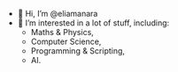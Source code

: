 - 👋 Hi, I’m @eliamanara
- 👀 I’m interested in a lot of stuff, including:
  - Maths & Physics,
  - Computer Science,
  - Programming & Scripting,
  - AI.

<!---
eliamanara/eliamanara is a ✨ special ✨ repository because its `README.md` (this file) appears on your GitHub profile.
You can click the Preview link to take a look at your changes.
--->
